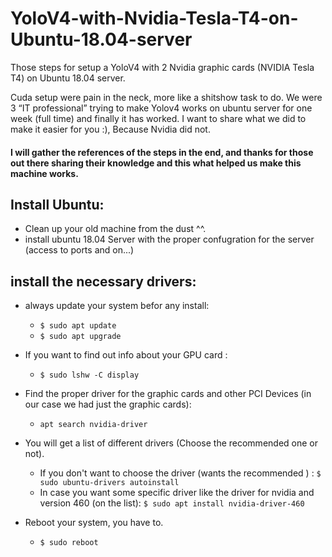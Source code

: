 # YoloV4-with-Nvidia-Tesla-T4-on-Ubuntu-18.04-server
Those steps for setup a YoloV4 with 2 Nvidia graphic cards (NVIDIA Tesla T4) on Ubuntu 18.04 server.

Cuda setup were pain in the neck, more like a shitshow task to do. 
We were 3 “IT professional” trying to make Yolov4 works on ubuntu server for one week (full time) and finally it has worked.
I want to share what we did to make it easier for you :), Because Nvidia did not.

#### I will gather the references of the steps in the end, and thanks for those out there sharing their knowledge and this what helped us make this machine works.

## Install Ubuntu:
- Clean up your old machine from the dust ^^.
- install ubuntu 18.04 Server with the proper confugration for the server (access to ports and on...)

## install the necessary drivers:
- always update your system befor any install:
  - `$ sudo apt update`
  - `$ sudo apt upgrade`
  
- If you want to find out info about your GPU card :
  - ` $ sudo lshw -C display `
  
- Find the proper driver for the graphic cards and other PCI Devices (in our case we had just the graphic cards):
  - ` apt search nvidia-driver `
  
- You will get a list of different drivers (Choose the recommended one or not).
  - If you don't want to choose the driver (wants the recommended ) : `$ sudo ubuntu-drivers autoinstall `
  - In case you want some specific driver like the driver for nvidia and version 460 (on the list): `$ sudo apt install nvidia-driver-460`
  
- Reboot your system, you have to.
  - ` $ sudo reboot `
